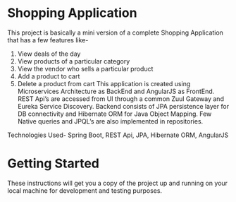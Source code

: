 # Shopping Application
This project is basically a mini version of a complete Shopping Application that has a few features like-
1. View deals of the day
2. View products of a particular category
3. View the vendor who sells a particular product
4. Add a product to cart
5. Delete a product from cart
This application is created using Microservices Architecture as BackEnd and AngularJS as FrontEnd. 
REST Api’s are accessed from UI through a common Zuul Gateway and Eureka Service Discovery. 
Backend consists of JPA persistence layer for DB connectivity and Hibernate ORM for Java Object Mapping.
Few Native queries and JPQL’s are also implemented in repositories. 

Technologies Used-
Spring Boot, REST Api, JPA, Hibernate ORM, AngularJS 

# Getting Started
These instructions will get you a copy of the project up and running on your local machine for development and testing purposes.
